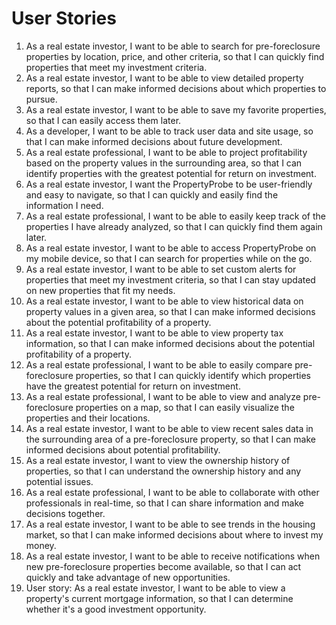 # User Stories

1. As a real estate investor, I want to be able to search for pre-foreclosure properties by location, price, and other criteria, so that I can quickly find properties that meet my investment criteria.
2. As a real estate investor, I want to be able to view detailed property reports, so that I can make informed decisions about which properties to pursue.
3. As a real estate investor, I want to be able to save my favorite properties, so that I can easily access them later.
4. As a developer, I want to be able to track user data and site usage, so that I can make informed decisions about future development.
5. As a real estate professional, I want to be able to project profitability based on the property values in the surrounding area, so that I can identify properties with the greatest potential for return on investment.
6. As a real estate investor, I want the PropertyProbe to be user-friendly and easy to navigate, so that I can quickly and easily find the information I need.
7. As a real estate professional, I want to be able to easily keep track of the properties I have already analyzed, so that I can quickly find them again later.
8. As a real estate investor, I want to be able to access PropertyProbe on my mobile device, so that I can search for properties while on the go.
9. As a real estate investor, I want to be able to set custom alerts for properties that meet my investment criteria, so that I can stay updated on new properties that fit my needs.
10. As a real estate investor, I want to be able to view historical data on property values in a given area, so that I can make informed decisions about the potential profitability of a property.
11. As a real estate investor, I want to be able to view property tax information, so that I can make informed decisions about the potential profitability of a property.
12. As a real estate professional, I want to be able to easily compare pre-foreclosure properties, so that I can quickly identify which properties have the greatest potential for return on investment.
13. As a real estate professional, I want to be able to view and analyze pre-foreclosure properties on a map, so that I can easily visualize the properties and their locations.
14. As a real estate investor, I want to be able to view recent sales data in the surrounding area of a pre-foreclosure property, so that I can make informed decisions about potential profitability.
15. As a real estate investor, I want to view the ownership history of properties, so that I can understand the ownership history and any potential issues.
16. As a real estate professional, I want to be able to collaborate with other professionals in real-time, so that I can share information and make decisions together.
17. As a real estate investor, I want to be able to see trends in the housing market, so that I can make informed decisions about where to invest my money.
18. As a real estate investor, I want to be able to receive notifications when new pre-foreclosure properties become available, so that I can act quickly and take advantage of new opportunities.
19. User story: As a real estate investor, I want to be able to view a property's current mortgage information, so that I can determine whether it's a good investment opportunity.
